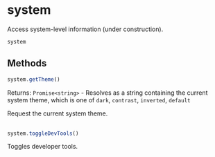 # system

Access system-level information (under construction).

```js
system
```

## Methods
```js
system.getTheme()
```

Returns: `Promise<string>` - Resolves as a string containing the current system theme, which is one of `dark`, `contrast`, `inverted`, `default`

Request the current system theme.
<br><br>
```js
system.toggleDevTools()
```

Toggles developer tools.